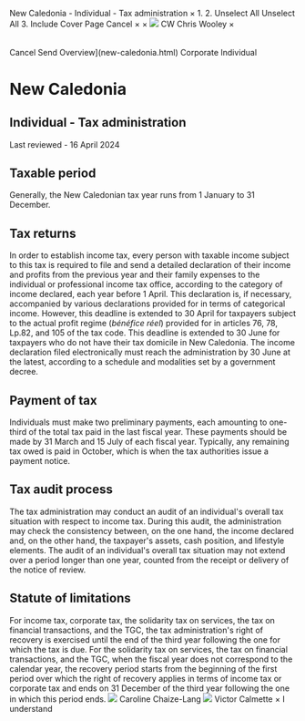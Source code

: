New Caledonia - Individual - Tax administration
×
1.
2.
Unselect All
Unselect All
3.
Include Cover Page
Cancel
×
×
![](-/media/world-wide-tax-summaries/attachments/global---chris-wooley.ashx%3Frev=ac5e5f3223b34096b1afc2a6009c7320&revision=ac5e5f32-23b3-4096-b1af-c2a6009c7320&hash=859B7ADC84DC2CBEC9760E9E6EE7DE6D0A8BFCDF)
CW
Chris Wooley
×
######
Cancel
Send
Overview](new-caledonia.html)
Corporate
Individual
# New Caledonia
## Individual - Tax administration
Last reviewed - 16 April 2024
## Taxable period
Generally, the New Caledonian tax year runs from 1 January to 31 December.
## Tax returns
In order to establish income tax, every person with taxable income subject to this tax is required to file and send a detailed declaration of their income and profits from the previous year and their family expenses to the individual or professional income tax office, according to the category of income declared, each year before 1 April.
This declaration is, if necessary, accompanied by various declarations provided for in terms of categorical income.
However, this deadline is extended to 30 April for taxpayers subject to the actual profit regime (*bénéfice réel*) provided for in articles 76, 78, Lp.82, and 105 of the tax code.
This deadline is extended to 30 June for taxpayers who do not have their tax domicile in New Caledonia.
The income declaration filed electronically must reach the administration by 30 June at the latest, according to a schedule and modalities set by a government decree.
## Payment of tax
Individuals must make two preliminary payments, each amounting to one-third of the total tax paid in the last fiscal year. These payments should be made by 31 March and 15 July of each fiscal year. Typically, any remaining tax owed is paid in October, which is when the tax authorities issue a payment notice.
## Tax audit process
The tax administration may conduct an audit of an individual's overall tax situation with respect to income tax. During this audit, the administration may check the consistency between, on the one hand, the income declared and, on the other hand, the taxpayer's assets, cash position, and lifestyle elements.
The audit of an individual's overall tax situation may not extend over a period longer than one year, counted from the receipt or delivery of the notice of review.
## Statute of limitations
For income tax, corporate tax, the solidarity tax on services, the tax on financial transactions, and the TGC, the tax administration's right of recovery is exercised until the end of the third year following the one for which the tax is due. For the solidarity tax on services, the tax on financial transactions, and the TGC, when the fiscal year does not correspond to the calendar year, the recovery period starts from the beginning of the first period over which the right of recovery applies in terms of income tax or corporate tax and ends on 31 December of the third year following the one in which this period ends.
![](-/media/world-wide-tax-summaries/newcaledoniacaroline-chaizelangnew-caledonia--caroline-chaizelangjpg20240416232246249.ashx%3Frev=bb6b24d6698e478ca0f1e47e1e23ee1c&revision=bb6b24d6-698e-478c-a0f1-e47e1e23ee1c&hash=C1CE58E09309F51F870138A3461991DE9280E094)
Caroline Chaize-Lang
![](-/media/world-wide-tax-summaries/newcaledoniavictor-calmettenew-caledonia--victor-calmettepng20240416232434700.ashx%3Frev=f9bac96923cc49649ec6d24c19814657&revision=f9bac969-23cc-4964-9ec6-d24c19814657&hash=EC1864A40FCE3E92AA998502DBBD9BA5E8C58C05)
Victor Calmette
×
I understand